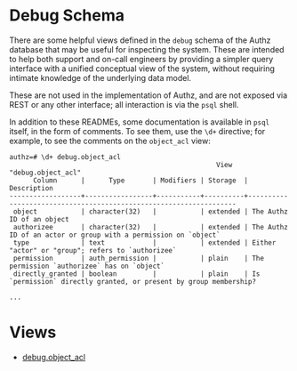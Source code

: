 Debug Schema
============

There are some helpful views defined in the `debug` schema of the
Authz database that may be useful for inspecting the system.  These
are intended to help both support and on-call engineers by providing a
simpler query interface with a unified conceptual view of the system,
without requiring intimate knowledge of the underlying data model.

These are not used in the implementation of Authz, and are not exposed
via REST or any other interface; all interaction is via the `psql`
shell.

In addition to these READMEs, some documentation is available in
`psql` itself, in the form of comments.  To see them, use the `\d+`
directive; for example, to see the comments on the `object_acl` view:

```
authz=# \d+ debug.object_acl
                                                    View "debug.object_acl"
      Column      |      Type       | Modifiers | Storage  |                            Description
------------------+-----------------+-----------+----------+-------------------------------------------------------------------
 object           | character(32)   |           | extended | The Authz ID of an object
 authorizee       | character(32)   |           | extended | The Authz ID of an actor or group with a permission on `object`
 type             | text            |           | extended | Either "actor" or "group"; refers to `authorizee`
 permission       | auth_permission |           | plain    | The permission `authorizee` has on `object`
 directly_granted | boolean         |           | plain    | Is `permission` directly granted, or present by group membership?

...
```

# Views

* [debug.object_acl](object_acl.md)
